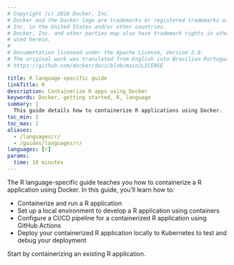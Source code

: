 ```yaml
---
# Copyright (c) 2016 Docker, Inc.
# Docker and the Docker logo are trademarks or registered trademarks of Docker,
# Inc. in the United States and/or other countries.
# Docker, Inc. and other parties may also have trademark rights in other terms
# used herein.
#
# Documentation licensed under the Apache License, Version 2.0.
# The original work was translated from English into Brazilian Portuguese.
# https://github.com/docker/docs/blob/main/LICENSE

title: R language-specific guide
linkTitle: R
description: Containerize R apps using Docker
keywords: Docker, getting started, R, language
summary: |
  This guide details how to containerize R applications using Docker.
toc_min: 1
toc_max: 2
aliases:
  - /languages/r/
  - /guides/languages/r/
languages: [r]
params:
  time: 10 minutes
---
```

The R language-specific guide teaches you how to containerize a R application using Docker. In this guide, you’ll learn how to:

- Containerize and run a R application
- Set up a local environment to develop a R application using containers
- Configure a CI/CD pipeline for a containerized R application using GitHub Actions
- Deploy your containerized R application locally to Kubernetes to test and debug your deployment

Start by containerizing an existing R application.
